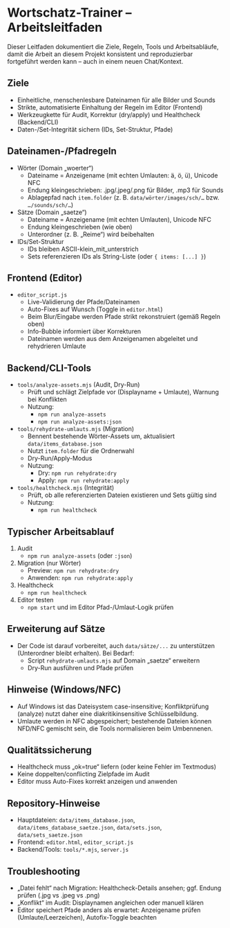 # Wortschatz-Trainer – Arbeitsleitfaden

Dieser Leitfaden dokumentiert die Ziele, Regeln, Tools und Arbeitsabläufe, damit die Arbeit an diesem Projekt konsistent und reproduzierbar fortgeführt werden kann – auch in einem neuen Chat/Kontext.

## Ziele
- Einheitliche, menschenlesbare Dateinamen für alle Bilder und Sounds
- Strikte, automatisierte Einhaltung der Regeln im Editor (Frontend)
- Werkzeugkette für Audit, Korrektur (dry/apply) und Healthcheck (Backend/CLI)
- Daten-/Set-Integrität sichern (IDs, Set-Struktur, Pfade)

## Dateinamen-/Pfadregeln
- Wörter (Domain „woerter“)
  - Dateiname = Anzeigename (mit echten Umlauten: ä, ö, ü), Unicode NFC
  - Endung kleingeschrieben: .jpg/.jpeg/.png für Bilder, .mp3 für Sounds
  - Ablagepfad nach `item.folder` (z. B. `data/wörter/images/sch/…` bzw. `…/sounds/sch/…`)
- Sätze (Domain „saetze“)
  - Dateiname = Anzeigename (mit echten Umlauten), Unicode NFC
  - Endung kleingeschrieben (wie oben)
  - Unterordner (z. B. „Reime“) wird beibehalten
- IDs/Set-Struktur
  - IDs bleiben ASCII-klein_mit_unterstrich
  - Sets referenzieren IDs als String-Liste (oder `{ items: [...] }`)

## Frontend (Editor)
- `editor_script.js`
  - Live-Validierung der Pfade/Dateinamen
  - Auto-Fixes auf Wunsch (Toggle in `editor.html`)
  - Beim Blur/Eingabe werden Pfade strikt rekonstruiert (gemäß Regeln oben)
  - Info-Bubble informiert über Korrekturen
  - Dateinamen werden aus dem Anzeigenamen abgeleitet und rehydrieren Umlaute

## Backend/CLI-Tools
- `tools/analyze-assets.mjs` (Audit, Dry-Run)
  - Prüft und schlägt Zielpfade vor (Displayname + Umlaute), Warnung bei Konflikten
  - Nutzung:
    - `npm run analyze-assets`
    - `npm run analyze-assets:json`
- `tools/rehydrate-umlauts.mjs` (Migration)
  - Bennent bestehende Wörter-Assets um, aktualisiert `data/items_database.json`
  - Nutzt `item.folder` für die Ordnerwahl
  - Dry-Run/Apply-Modus
  - Nutzung:
    - Dry: `npm run rehydrate:dry`
    - Apply: `npm run rehydrate:apply`
- `tools/healthcheck.mjs` (Integrität)
  - Prüft, ob alle referenzierten Dateien existieren und Sets gültig sind
  - Nutzung:
    - `npm run healthcheck`

## Typischer Arbeitsablauf
1) Audit
   - `npm run analyze-assets` (oder `:json`)
2) Migration (nur Wörter)
   - Preview: `npm run rehydrate:dry`
   - Anwenden: `npm run rehydrate:apply`
3) Healthcheck
   - `npm run healthcheck`
4) Editor testen
   - `npm start` und im Editor Pfad-/Umlaut-Logik prüfen

## Erweiterung auf Sätze
- Der Code ist darauf vorbereitet, auch `data/sätze/...` zu unterstützen (Unterordner bleibt erhalten). Bei Bedarf:
  - Script `rehydrate-umlauts.mjs` auf Domain „saetze“ erweitern
  - Dry-Run ausführen und Pfade prüfen

## Hinweise (Windows/NFC)
- Auf Windows ist das Dateisystem case-insensitive; Konfliktprüfung (analyze) nutzt daher eine diakritikinsensitive Schlüsselbildung.
- Umlaute werden in NFC abgespeichert; bestehende Dateien können NFD/NFC gemischt sein, die Tools normalisieren beim Umbennenen.

## Qualitätssicherung
- Healthcheck muss „ok=true“ liefern (oder keine Fehler im Textmodus)
- Keine doppelten/conflicting Zielpfade im Audit
- Editor muss Auto-Fixes korrekt anzeigen und anwenden

## Repository-Hinweise
- Hauptdateien: `data/items_database.json`, `data/items_database_saetze.json`, `data/sets.json`, `data/sets_saetze.json`
- Frontend: `editor.html`, `editor_script.js`
- Backend/Tools: `tools/*.mjs`, `server.js`

## Troubleshooting
- „Datei fehlt“ nach Migration: Healthcheck-Details ansehen; ggf. Endung prüfen (.jpg vs .jpeg vs .png)
- „Konflikt“ im Audit: Displaynamen angleichen oder manuell klären
- Editor speichert Pfade anders als erwartet: Anzeigename prüfen (Umlaute/Leerzeichen), Autofix-Toggle beachten

